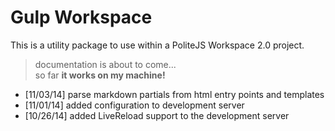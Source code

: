 Gulp Workspace
==============

This is a utility package to use within a PoliteJS Workspace 2.0 project.

> documentation is about to come...  
> so far **it works on my machine!**

* [11/03/14] parse markdown partials from html entry points and templates
* [11/01/14] added configuration to development server
* [10/26/14] added LiveReload support to the development server
